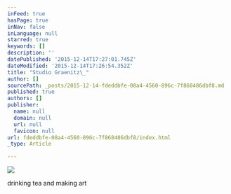 ```yaml
---
inFeed: true
hasPage: true
inNav: false
inLanguage: null
starred: true
keywords: []
description: ''
datePublished: '2015-12-14T17:27:01.745Z'
dateModified: '2015-12-14T17:26:54.352Z'
title: "Studio Graenitz\_"
author: []
sourcePath: _posts/2015-12-14-fdeddbfe-08a4-4560-896c-7f868486dbf8.md
published: true
authors: []
publisher:
  name: null
  domain: null
  url: null
  favicon: null
url: fdeddbfe-08a4-4560-896c-7f868486dbf8/index.html
_type: Article

---
```

![](https://the-grid-user-content.s3-us-west-2.amazonaws.com/b424c444-eb28-4325-bbfa-8826739e5efb.png)

drinking tea and making art